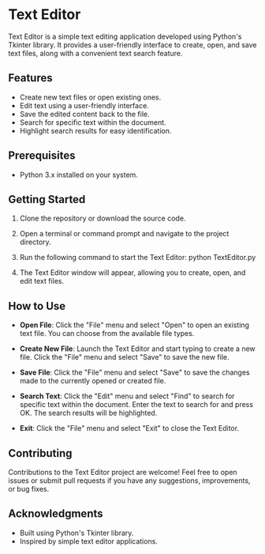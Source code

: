 # Text Editor

Text Editor is a simple text editing application developed using Python's Tkinter library. It provides a user-friendly interface to create, open, and save text files, along with a convenient text search feature.

## Features

- Create new text files or open existing ones.
- Edit text using a user-friendly interface.
- Save the edited content back to the file.
- Search for specific text within the document.
- Highlight search results for easy identification.

## Prerequisites

- Python 3.x installed on your system.

## Getting Started

1. Clone the repository or download the source code.

2. Open a terminal or command prompt and navigate to the project directory.

3. Run the following command to start the Text Editor: python TextEditor.py

4. The Text Editor window will appear, allowing you to create, open, and edit text files.

## How to Use

- **Open File**: Click the "File" menu and select "Open" to open an existing text file. You can choose from the available file types.

- **Create New File**: Launch the Text Editor and start typing to create a new file. Click the "File" menu and select "Save" to save the new file.

- **Save File**: Click the "File" menu and select "Save" to save the changes made to the currently opened or created file.

- **Search Text**: Click the "Edit" menu and select "Find" to search for specific text within the document. Enter the text to search for and press OK. The search results will be highlighted.

- **Exit**: Click the "File" menu and select "Exit" to close the Text Editor.

## Contributing

Contributions to the Text Editor project are welcome! Feel free to open issues or submit pull requests if you have any suggestions, improvements, or bug fixes.


## Acknowledgments

- Built using Python's Tkinter library.
- Inspired by simple text editor applications.

